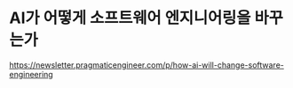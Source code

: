 # AI가 어떻게 소프트웨어 엔지니어링을 바꾸는가

https://newsletter.pragmaticengineer.com/p/how-ai-will-change-software-engineering